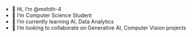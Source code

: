 - 👋 Hi, I’m @mohith-4
- 👀 I’m Computer Science Student 
- 🌱 I’m currently learning AI, Data Analytics
- 💞️ I’m looking to collaborate on Generative AI, Computer Vision projects


<!---
mohith-4/mohith-4 is a ✨ special ✨ repository because its `README.md` (this file) appears on your GitHub profile.
You can click the Preview link to take a look at your changes.
--->
